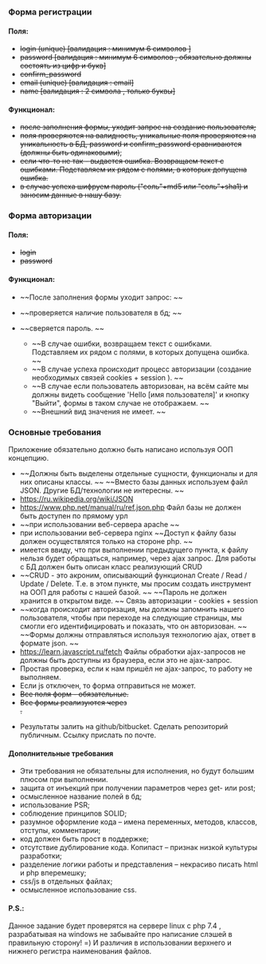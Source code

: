 
### Форма регистрации
#### Поля:
  * ~~login (unique)    [валидация : минимум 6 символов ]~~
  * ~~password          [валидация : минимум 6 символов , обязательно должны состоять из цифр и букв]~~
  * ~~confirm_password~~
  * ~~email (unique)    [валидация : email]~~
  * ~~name              [валидация : 2 символа , только буквы]~~
#### Функционал:
  * ~~после заполнения формы, уходит запрос на создание пользователя;~~
  * ~~поля проверяются на валидность, уникальные поля проверяются на уникальность в БД, password и confirm_password сравниваются (должны быть одинаковыми)~~;
  * ~~если что-то не так - выдается ошибка. Возвращаем текст с ошибками. Подставляем их рядом с полями, в которых допущена ошибка.~~
  * ~~в случае успеха шифруем пароль ("соль"+md5 или "соль"+sha1) и заносим данные в нашу базу.~~

### Форма авторизации
#### Поля:
  * ~~login~~
  * ~~password~~
#### Функционал:
* ~~После заполнения формы уходит запрос: ~~
* ~~проверяется наличие пользователя в бд; ~~
* ~~сверяется пароль. ~~

  * ~~В случае ошибки, возвращаем текст с ошибками. Подставляем их рядом с полями, в которых допущена ошибка. ~~
  * ~~В случае успеха происходит процесс авторизации (создание необходимых связей cookies + session ). ~~
  * ~~В случае если пользователь авторизован, на всём сайте мы должны видеть сообщение 'Hello [имя пользователя]' и кнопку "Выйти", формы в таком случае не отображаем. ~~
  * ~~Внешний вид значения не имеет. ~~

### Основные требования
Приложение обязательно должно быть написано используя ООП концепцию.
 * ~~Должны быть выделены отдельные сущности, функционалы и для них описаны классы. ~~
~~Вместо базы данных используем файл JSON. Другие БД/технологии не интересны. ~~
* https://ru.wikipedia.org/wiki/JSON
* https://www.php.net/manual/ru/ref.json.php
 Файл базы не должен быть доступен по прямому урл
* ~~при использовании веб-сервера apache ~~
*  при использовании веб-сервера nginx
 ~~Доступ к файлу базы должен осуществлятся только на стороне php. ~~
* имеется ввиду, что при выполнении предыдущего пункта, к файлу нельзя будет обращаться, например, через ajax запрос.
Для работы с БД должен быть описан класс реализующий CRUD
* ~~CRUD - это акроним, описывающий функционал Create / Read / Update / Delete. Т.е. в этом пункте, мы просим создать инструмент на ООП для работы с нашей базой. ~~
 ~~Пароль не должен хранится в открытом виде. ~~
Связь авторизации  - cookies + session
* ~~когда происходит авторизация, мы должны запомнить нашего пользователя, чтобы при переходе на следующие страницы, мы смогли его идентифицировать и показать, что он авторизован. ~~
~~Формы должны отправляться используя технологию ajax, ответ в формате json. ~~
* https://learn.javascript.ru/fetch
 Файлы обработки ajax-запросов не должны быть доступны из браузера, если это не ajax-запрос.
 * Простая проверка, если к нам пришёл не ajax-запрос, то работу не выполняем.
 * Если js отключен, то форма отправиться не может.
 * ~~Все поля форм - обязательные.~~
 * ~~Все формы реализуются через <form>.~~
 * Результаты залить на github/bitbucket. Сделать репозиторий публичным. Ссылку прислать по почте.


#### Дополнительные требования
  * Эти требования не обязательны для исполнения, но будут большим плюсом при выполнении.
  * защита от инъекций при получении параметров через get- или post;
  * осмысленное название полей в бд;
  * использование PSR;
  * соблюдение принципов SOLID;
  * разумное оформление кода – имена переменных, методов, классов, отступы, комментарии;
  * код должен быть прост в поддержке;
  * отсутствие дублирование кода. Копипаст – признак низкой культуры разработки;
  * разделение логики работы и представления – некрасиво писать html и php вперемешку;
  * css/js в отдельных файлах;
  * осмысленное использование css.

#### P.S.:
Данное задание будет проверятся на сервере linux с php 7.4 , разрабатывая на windows не забывайте про написание слэшей в правильную сторону! =)
И различия в использовании верхнего и нижнего регистра наименования файлов.

